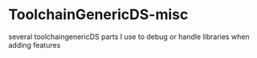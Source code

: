 # ToolchainGenericDS-misc
several toolchaingenericDS parts I use to debug or handle libraries when adding features
